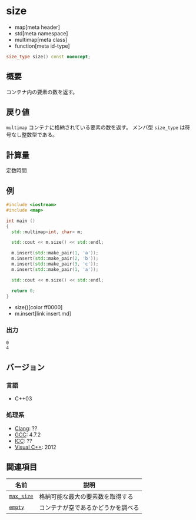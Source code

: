# size
* map[meta header]
* std[meta namespace]
* multimap[meta class]
* function[meta id-type]

```cpp
size_type size() const noexcept;
```

## 概要
コンテナ内の要素の数を返す。


## 戻り値
`multimap` コンテナに格納されている要素の数を返す。 
メンバ型 `size_type` は符号なし整数型である。


## 計算量
定数時間


## 例
```cpp example
#include <iostream>
#include <map>

int main ()
{
  std::multimap<int, char> m;

  std::cout << m.size() << std::endl;

  m.insert(std::make_pair(1, 'a'));
  m.insert(std::make_pair(2, 'b'));
  m.insert(std::make_pair(3, 'c'));
  m.insert(std::make_pair(1, 'a'));

  std::cout << m.size() << std::endl;

  return 0;
}
```
* size()[color ff0000]
* m.insert[link insert.md]

### 出力
```
0
4
```

## バージョン
### 言語
- C++03

### 処理系
- [Clang](/implementation.md#clang): ??
- [GCC](/implementation.md#gcc): 4.7.2
- [ICC](/implementation.md#icc): ??
- [Visual C++](/implementation.md#visual_cpp): 2012


## 関連項目

| 名前 | 説明|
|-------------------------------------------------------------------------------------------|-----------------------------------------------------|
| [`max_size`](/reference/map/multimap/max_size.md) | 格納可能な最大の要素数を取得する |
| [`empty`](/reference/map/multimap/empty.md) | コンテナが空であるかどうかを調べる |


